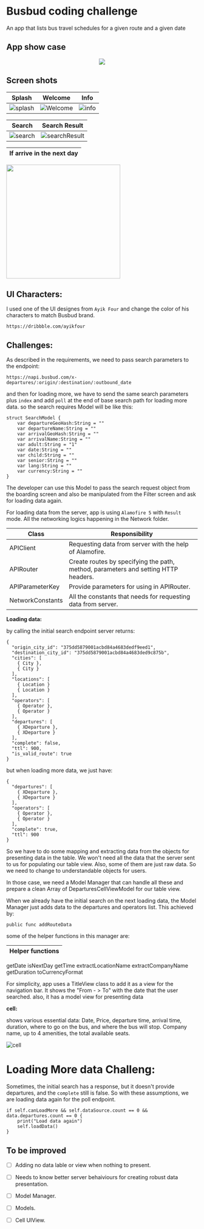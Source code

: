 # Busbud coding challenge
An app that lists bus travel schedules for a given route and a given date


## App show case
<p align="center">
  <img src="https://github.com/sajjadsarkoobi/coding-challenge-native-b/blob/main/Screenshots/busbudShowCase.gif" />
</p>


## Screen shots

Splash | Welcome | Info
--- | ---  | ---
![splash](https://github.com/sajjadsarkoobi/coding-challenge-native-b/blob/main/Screenshots/splashScreen.png) | ![Welcome](https://github.com/sajjadsarkoobi/coding-challenge-native-b/blob/main/Screenshots/welcom.png) | ![info](https://github.com/sajjadsarkoobi/coding-challenge-native-b/blob/main/Screenshots/info.png)

 Search | Search Result
--- | ---
![search](https://github.com/sajjadsarkoobi/coding-challenge-native-b/blob/main/Screenshots/search.png) | ![searchResult](https://github.com/sajjadsarkoobi/coding-challenge-native-b/blob/main/Screenshots/searchResult.png)

If arrive in the next day |
--- |
<img src="https://github.com/sajjadsarkoobi/coding-challenge-native-b/blob/main/Screenshots/cellMagnifier.png" width="300" />


## UI Characters:
I used one of the UI designes from `Ayik Four` and change the color of his characters to match Busbud brand.

`https://dribbble.com/ayikfour`


## Challenges:
As described in the requirements, we need to pass search parameters to the endpoint:

`https://napi.busbud.com/x-departures/:origin/:destination/:outbound_date`

and then for loading more, we have to send the same search parameters plus `index` and add `poll` at the end of base search path for loading more data.
so the search requires Model will be like this:
```
struct SearchModel {
    var departureGeoHash:String = ""
    var departureName:String = ""
    var arrivalGeoHash:String = ""
    var arrivalName:String = ""
    var adult:String = "1"
    var date:String = ""
    var child:String = ""
    var senior:String = ""
    var lang:String = ""
    var currency:String = ""
}
```
The developer can use this Model to pass the search request object from the boarding screen and also be manipulated from the Filter screen and ask for loading data again.

For loading data from the server, app is using `Alamofire 5`  with `Result` mode. All the networking logics happening in the Network folder.

Class | Responsibility 
--- | ---
APIClient | Requesting data from server with the help of Alamofire.
APIRouter | Create routes by specifying the path, method, parameters and setting HTTP headers.
APIParameterKey | Provide parameters for using in APIRouter.
NetworkConstants | All the constants that needs for requesting data from server.
 
**Loading data:**

by calling the initial search endpoint server returns:
```
{
  "origin_city_id": "375dd5879001acbd84a4683dedf9eed1",
  "destination_city_id": "375dd5879001acbd84a4683ded9c875b",
  "cities": [
    { City },
    { City }
  ],
  "locations": [
    { Location }
    { Location }
  ],
  "operators": [
    { Operator },
    { Operator }
  ],
  "departures": [
    { XDeparture },
    { XDeparture }
  ],
  "complete": false,
  "ttl": 900,
  "is_valid_route": true
}
```
but when loading more data, we just have:
```
{
  "departures": [
    { XDeparture },
    { XDeparture }
  ],
  "operators": [
    { Operator },
    { Operator }
  ],
  "complete": true,
  "ttl": 900
}
```

So we have to do some mapping and extracting data from the objects for presenting data in the table. We won't need all the data that the server sent to us for populating our table view. Also, some of them are just raw data. So we need to change to understandable objects for users.

In those case, we need a Model Manager that can handle all these and prepare a clean Array of DeparturesCellViewModel for our table view.

When we already have the initial search on the next loading data, the Model Manager just adds data to the departures and operators list. This achieved by:

`public func addRouteData`

some of the helper functions in this manager are:

Helper functions |
--- |
getDate
isNextDay
getTime
extractLocationName
extractCompanyName
getDuration
toCurrencyFormat


For simplicity, app uses a TitleView class to add it as a view for the navigation bar. It shows the  "From - > To"  with the date that the user searched. also, it has a model view for presenting data

**cell:**

shows various essential data:
Date, Price, departure time, arrival time, duration, where to go on the bus, and where the bus will stop. Company name, up to 4 amenities, the total available seats.

![cell](https://github.com/sajjadsarkoobi/coding-challenge-native-b/blob/main/Screenshots/cells.png)

# Loading More data Challeng:
Sometimes, the initial search has a response, but it doesn't provide departures, and the `complete` still is false. So with these assumptions, we are loading data again for the poll endpoint.
```
if self.canLoadMore && self.dataSource.count == 0 && data.departures.count == 0 {
    print("Load data again")
    self.loadData()
}
```


## To be improved
- [ ] Adding no data lable or view when nothing to present.
- [ ] Needs to know better server behaiviours for creating robust data presentation.
- [ ] Model Manager.
- [ ] Models.
- [ ] Cell UIView.


